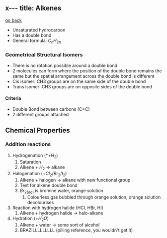 x---
title: Alkenes
---

[go back](11Subjects/11Chemistry.md)

- Unsaturated hydrocarbon
- Has a double bond
- General formula: $C_n H_{2n}$

### **Geometrical Structural Isomers**
- There is no rotation possible around a double bond
- 2 molecules can form where the position of the double bond remains the same but the spatial arrangement across the double bond is different
- Cis isomer: CH3 groups are on the same side of the double bond
- Trans isomer: CH3 groups are on opposite sides of the double bond
#### Criteria
- Double Bond between carbons (C=C)
- 2 different groups attached

## Chemical Properties
### Addition reactions
1. Hydrogenation (*$+H_2$)
	1. Saturation
	2. Alkene + $H_2$ $\rightarrow$ alkane
2. Halogenation ($+Cl_2 / Br_2/I_2$)
	1. Alkene + halogen $\rightarrow$ alkane with new functional group
	2. Test for alkene double bond
	3. $Br_{2(aq)}$ is bromine water, orange solution
		1. Colourless gas bubbled through orange solution, orange solution decolourises
3. Reaction with hydrogen halide (HCl, HBr, HI)
	1. Alkene + hydrogen halide $\rightarrow$ halo-alkane
4. Hydration ($+H_2O$)
	1. Alkene + water $\rightarrow$ some sort of alcohol
	2. BRAZILLLLLLLLL (pilling reference, you wouldn't get it)